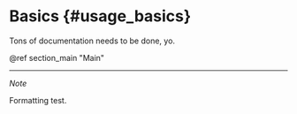 Basics {#usage_basics}
=========
Tons of documentation needs to be done, yo.

@ref section_main "Main"

- - -

_Note_

Formatting test.